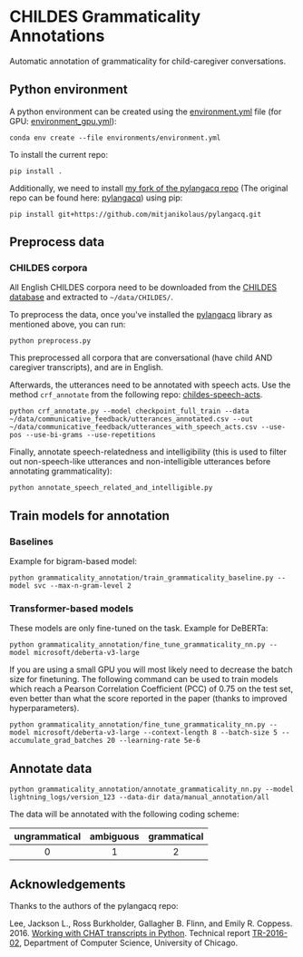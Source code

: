 # CHILDES Grammaticality Annotations

Automatic annotation of grammaticality for child-caregiver conversations.

## Python environment

A python environment can be created using the [environment.yml](environments/environment.yml) file (for
GPU: [environment_gpu.yml](environments/environment_gpu.yml)):

```
conda env create --file environments/environment.yml
```

To install the current repo:
```
pip install .
```

Additionally, we need to install [my fork of the pylangacq repo](https://github.com/mitjanikolaus/pylangacq) (The original repo can be found here: [pylangacq](https://github.com/jacksonllee/pylangacq)) using pip:
```
pip install git+https://github.com/mitjanikolaus/pylangacq.git
```

## Preprocess data


### CHILDES corpora
All English CHILDES corpora need to be downloaded from the
[CHILDES database](https://childes.talkbank.org/) and extracted to `~/data/CHILDES/`.

To preprocess the data, once you've installed the [pylangacq](https://github.com/mitjanikolaus/pylangacq) library as
mentioned above, you can run:

```
python preprocess.py
```
This preprocessed all corpora that are conversational (have child AND caregiver transcripts), and are in English.

Afterwards, the utterances need to be annotated with speech acts. Use the method `crf_annotate` from the following
repo: [childes-speech-acts](https://github.com/mitjanikolaus/childes-speech-acts).
```
python crf_annotate.py --model checkpoint_full_train --data ~/data/communicative_feedback/utterances_annotated.csv --out ~/data/communicative_feedback/utterances_with_speech_acts.csv --use-pos --use-bi-grams --use-repetitions
```

Finally, annotate speech-relatedness and intelligibility (this is used to filter out non-speech-like utterances and
non-intelligible utterances before annotating grammaticality):
```
python annotate_speech_related_and_intelligible.py
```

## Train models for annotation

### Baselines

Example for bigram-based model:
```
python grammaticality_annotation/train_grammaticality_baseline.py --model svc --max-n-gram-level 2
```

### Transformer-based models

These models are only fine-tuned on the task. Example for DeBERTa:
```
python grammaticality_annotation/fine_tune_grammaticality_nn.py --model microsoft/deberta-v3-large
```

If you are using a small GPU you will most likely need to decrease the batch size for finetuning. The following command
can be used to train models which reach a Pearson Correlation Coefficient (PCC) of 0.75 on the test set, even better
than what the score reported in the paper (thanks to improved hyperparameters).
```
python grammaticality_annotation/fine_tune_grammaticality_nn.py --model microsoft/deberta-v3-large --context-length 8 --batch-size 5 --accumulate_grad_batches 20 --learning-rate 5e-6
```

## Annotate data

```
python grammaticality_annotation/annotate_grammaticality_nn.py --model lightning_logs/version_123 --data-dir data/manual_annotation/all
```

The data will be annotated with the following coding scheme:

|  ungrammatical  | ambiguous | grammatical  |
|:---------------:|:---------:|:------------:|
|        0        |     1     |      2       |




## Acknowledgements
Thanks to the authors of the pylangacq repo: 

Lee, Jackson L., Ross Burkholder, Gallagher B. Flinn, and Emily R. Coppess. 2016.
[Working with CHAT transcripts in Python](https://jacksonllee.com/papers/lee-etal-2016-pylangacq.pdf).
Technical report [TR-2016-02](https://newtraell.cs.uchicago.edu/research/publications/techreports/TR-2016-02),
Department of Computer Science, University of Chicago.
